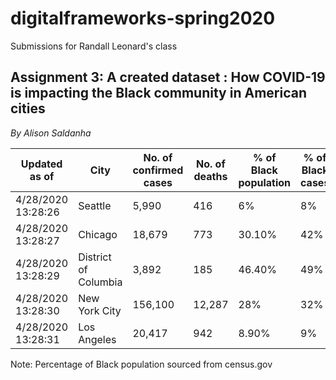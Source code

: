 # digitalframeworks-spring2020
Submissions for Randall Leonard's class

## Assignment 3: A created dataset : How COVID-19 is impacting the Black community in American cities ##
*By Alison Saldanha*

| Updated as of |	City	| No. of confirmed cases|No. of deaths	| % of Black population|% of Black cases|	% of Black deaths|	Source| Source|
|---|---|---|---|---|---|---|---|---|
4/28/2020 13:28:26 |	Seattle|	5,990	|416	|6%	|8% |	7%	|[Link](https://www.michigan.gov/coronavirus/0,9753,7-406-98163_98173---,00.html)	|
4/28/2020 13:28:27| Chicago	|18,679	|773	|30.10%	|42%	|55.70%	|[Link](https://www.chicago.gov/city/en/sites/covid-19/home/latest-data.html)|	
4/28/2020 13:28:29|	District of Columbia|	3,892	|185 | 46.40%	|49%	|79%	|[Link](https://coronavirus.dc.gov/sites/default/files/dc/sites/coronavirus/page_content/attachments/COVID19-Situational-Update-Presentation_0412720.pdf)|
4/28/2020 13:28:30| New York City| 156,100|	12,287|	28%|	32%|	28%|[Link](https://www1.nyc.gov/assets/doh/downloads/pdf/imm/covid-19-deaths-race-ethnicity-04242020-1.pdf) | [Link](https://covid19tracker.health.ny.gov/views/NYS-COVID19-Tracker/NYSDOHCOVID-19Tracker-Fatalities?%3Aembed=yes&%3Atoolbar=no&%3Atabs=n)|
4/28/2020 13:28:31|	Los Angeles	|20,417	|942	|8.90%|9%	|14%	|[Link](https://corona-virus.la/sites/default/files/inline-files/Release_Daily%20Data%20Report%20Monday%204_27_2020.pdf) |	


Note: Percentage of Black population sourced from census.gov 

